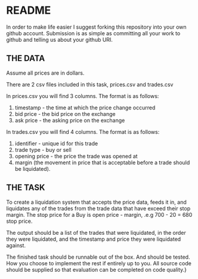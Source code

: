 README
======

In order to make life easier I suggest forking this repository into your own github account.
Submission is as simple as committing all your work to github and telling us about your github URI.

THE DATA
--------
Assume all prices are in dollars.

There are 2 csv files included in this task, prices.csv and trades.csv

In prices.csv you will find 3 columns. The format is as follows:

1. timestamp - the time at which the price change occurred
2. bid price - the bid price on the exchange
3. ask price - the asking price on the exchange

In trades.csv you will find 4 columns. The format is as follows:

1. identifier - unique id for this trade
2. trade type - buy or sell
3. opening price - the price the trade was opened at
4. margin (the movement in price that is acceptable before a trade should be liquidated).


THE TASK
--------

To create a liquidation system that accepts the price data, feeds it in, and liquidates any of the trades from the trade data that have exceed their stop margin. The stop price for a Buy is open price - margin, .e.g 700 - 20 = 680 stop price.

The output should be a list of the trades that were liquidated, in the order they were liquidated, and the timestamp and price they were liquidated against.

The finished task should be runnable out of the box. And should be tested. How you choose to implement the rest if entirely up to you. All source code should be supplied so that evaluation can be completed on code quality.}